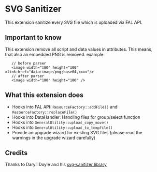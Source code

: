 # SVG Sanitizer

This extension sanitize every SVG file which is uploaded via FAL API.

## Important to know
This extension remove all script and data values in attributes.
This means, that also an embedded PNG is removed. example:

```
   // before parser
   <image width="100" height="100" xlink:href="data:image/png;base64,xxxx"/>
   // after parser
   <image width="100" height="100" />
```

## What this extension does
- Hooks into FAL API: ``ResourceFactory::addFile()`` and ``ResourceFactory::replaceFile()``
- Hooks into DataHandler: Handling files for group/select function
- Hooks into ``GeneralUtility::upload_copy_move()``
- Hooks into ``GeneralUtility::upload_to_tempfile()``
- Provide an upgrade wizard for existing SVG files (please read the warnings in the upgrade wizard carefully)

## Credits
Thanks to Daryll Doyle and his [svg-sanitizer library](https://github.com/darylldoyle/svg-sanitizer)
